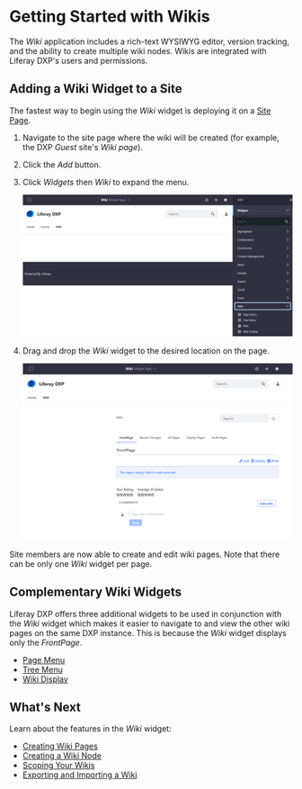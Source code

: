 # Getting Started with Wikis

The _Wiki_ application includes a rich-text WYSIWYG editor, version tracking, and the ability to create multiple wiki nodes. Wikis are integrated with Liferay DXP's users and permissions.

## Adding a Wiki Widget to a Site

The fastest way to begin using the _Wiki_ widget is deploying it on a [Site Page](../../../site-building/creating-pages/understanding-pages/understanding-pages.md).

1. Navigate to the site page where the wiki will be created (for example, the DXP _Guest_ site's _Wiki page_).
1. Click the _Add_ button.
1. Click _Widgets_ then _Wiki_ to expand the menu.

    ![Select a Wiki widget from the Widgets menu](./getting-started-with-wikis/images/01.png)

1. Drag and drop the _Wiki_ widget to the desired location on the page.

    ![The widget is now on the site page.](./getting-started-with-wikis/images/02.png)

Site members are now able to create and edit wiki pages. Note that there can be only one _Wiki_ widget per page.

## Complementary Wiki Widgets

Liferay DXP offers three additional widgets to be used in conjunction with the _Wiki_ widget which makes it easier to navigate to and view the other wiki pages on the same DXP instance. This is because the _Wiki_ widget displays only the _FrontPage_.

* [Page Menu](./using-the-page-menu-widget.md)
* [Tree Menu](./using-the-tree-menu-widget.md)
* [Wiki Display](./using-the-wiki-display-widget.md)

## What's Next

Learn about the features in the _Wiki_ widget:

* [Creating Wiki Pages](./creating-wiki-pages.md)
* [Creating a Wiki Node](./creating-a-node.md)
* [Scoping Your Wikis](./scoping-your-wikis.md)
* [Exporting and Importing a Wiki](./exporting-and-importing-a-wiki.md)
